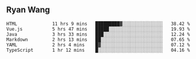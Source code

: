 ## Ryan Wang

<!--START_SECTION:waka-->

```text
HTML             11 hrs 9 mins   █████████▓░░░░░░░░░░░░░░░   38.42 %
Vue.js           5 hrs 47 mins   █████░░░░░░░░░░░░░░░░░░░░   19.93 %
Java             3 hrs 33 mins   ███░░░░░░░░░░░░░░░░░░░░░░   12.24 %
Markdown         2 hrs 13 mins   ██░░░░░░░░░░░░░░░░░░░░░░░   07.65 %
YAML             2 hrs 4 mins    █▓░░░░░░░░░░░░░░░░░░░░░░░   07.12 %
TypeScript       1 hr 12 mins    █░░░░░░░░░░░░░░░░░░░░░░░░   04.16 %
```

<!--END_SECTION:waka-->
